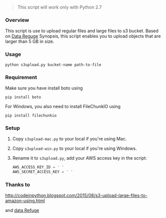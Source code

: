 > This script will work only with Python 2.7

### Overview

This script is use to upload regular files and large files to s3 bucket. Based on [Data Reguge](https://github.com/datarefuge) Synopsis, this script enables you to upload objects that are larger than 5 GB in size.

### Usage

`python s3upload.py bucket-name path-to-file` 

### Requirement 

Make sure you have install boto using 

`pip install boto`

For Windows, you also need to install FileChunkIO using

`pip install filechunkio`

### Setup

1. Copy `s3upload-mac.py` to your local if you're using Mac. 

2. Copy `s3upload-win.py` to your local if you're using Windows.

3. Rename it to `s3upload.py`, add your AWS access key in the script:

   ```python
   AWS_ACCESS_KEY_ID = ' '
   AWS_SECRET_ACCESS_KEY = ' '
   ```

### Thanks to

http://codeinpython.blogspot.com/2015/08/s3-upload-large-files-to-amazon-using.html

and [data Refuge](https://github.com/datarefuge/s3uploader)
